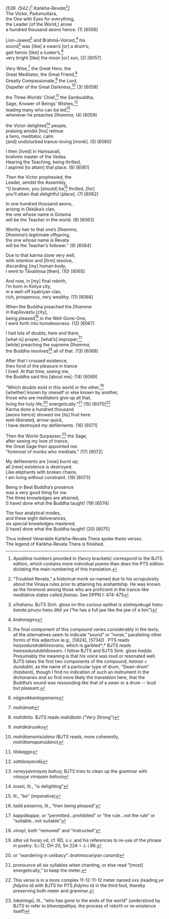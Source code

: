*\[539. {542.}*[^1] *Kaṅkha-Revata*[^2]*\]*  
The Victor, Padumuttara,  
the One with Eyes for everything,  
the Leader \[of the World,\] arose  
a hundred thousand aeons hence. (1) \[6056\]

Lion-Jawed[^3] and Brahmā-Voiced,[^4] his  
sound[^5] was \[like\] a swan’s \[or\] a drum’s;  
gait heroic \[like\] a tusker’s,[^6]  
very bright \[like\] the moon \[or\] sun, (2) \[6057\]

Very Wise,[^7] the Great Hero, the  
Great Meditator, the Great Friend,[^8]  
Greatly Compassionate,[^9] the Lord,  
Dispeller of the Great Darkness,[^10] (3) \[6058\]

the Three Worlds’ Chief,[^11] the Sambuddha,  
Sage, Knower of Beings’ Wishes,[^12]  
leading many who can be led[^13]  
whenever he preaches *Dhamma,* (4) \[6059\]

the Victor delighted[^14] people,  
praising amidst \[his\] retinue  
a hero, meditator, calm  
\[and\] undisturbed trance-loving \[monk\]. (5) \[6060\]

I then \[lived\] in Haṃsavatī,  
brahmin master of the Vedas.  
Hearing the Teaching, being thrilled,  
I aspired \[to attain\] that place. (6) \[6061\]

Then the Victor prophesied, the  
Leader, amidst the Assembly,  
“O brahmin, you \[should\] be[^15] thrilled, \[for\]  
you’ll attain that delightful \[place\]. (7) \[6062\]

In one hundred thousand aeons,  
arising in Okkāka’s clan,  
the one whose name is Gotama  
will be the Teacher in the world. (8) \[6063\]

Worthy heir to that one’s *Dhamma*,  
*Dhamma*’s legitimate offspring,  
the one whose name is Revata  
will be the Teacher’s follower.” (9) \[6064\]

Due to that karma done very well,  
with intention and \[firm\] resolve,  
discarding \[my\] human body,  
I went to Tāvatiṃsa \[then\]. (10) \[6065\]

And now, in \[my\] final rebirth,  
I’m born in Koliya city,  
in a well-off kṣatriyan clan,  
rich, prosperous, very wealthy. (11) \[6066\]

When the Buddha preached the *Dhamma*  
in Kapilavastu \[city\],  
being pleased[^16] in the Well-Gone-One,  
I went forth into homelessness. (12) \[6067\]

I had lots of doubts, here and there,  
\[what is\] proper, \[what’s\] improper;[^17]  
\[while\] preaching the supreme *Dhamma,*  
the Buddha resolved[^18] all of that. (13) \[6068\]

After that I crossed existence,  
then fond of the pleasure in trance  
I lived. At that time, seeing me,  
the Buddha said this \[about me\]: (14) \[6069\]

“Which doubts exist in this world or the other,[^19]  
\[whether\] known by oneself or else known by another,  
those who are meditators give up all that,  
living the holy life,[^20] energetically.”[^21] (15) \[6070\][^22]  
Karma done a hundred thousand  
\[aeons hence\] showed me \[its\] fruit here:  
well-liberated, arrow-quick,  
I have destroyed my defilements. (16) \[6071\]

Then the World-Surpasser,[^23] the Sage,  
after seeing my love of trance,  
the Great Sage then appointed me:  
“foremost of monks who meditate.” (17) \[6072\]

My defilements are \[now\] burnt up;  
all \[new\] existence is destroyed.  
Like elephants with broken chains,  
I am living without constraint. (18) \[6073\]

Being in Best Buddha’s presence  
was a very good thing for me.  
The three knowledges are attained;  
\[I have\] done what the Buddha taught! (19) \[6074\]

The four analytical modes,  
and these eight deliverances,  
six special knowledges mastered,  
\[I have\] done what the Buddha taught! (20) \[6075\]

Thus indeed Venerable Kaṅkha-Revata Thera spoke these verses.  
The legend of Kaṅkha-Revata Thera is finished.  
[^1]: *Apadāna* numbers provided in {fancy brackets} correspond to the
    BJTS edition, which contains more individual poems than does the PTS
    edition dictating the main numbering of this translation.  
[^2]: “Troubled Revata,” a historical monk so-named due to his
    scrupulosity about the Vinaya rules prior to attaining his
    arahantship. He was known as the foremost among those who are
    proficient in the trance-like meditative states called *jhanas*. See
    DPPN I: 474-475  
[^3]: *sīhahanu.* BJTS Sinh. gloss on this curious epithet is
    *siṃhayakugē haṇu banda piruṇu haṇu ättē ya* (“he has a full jaw
    like the jaw of a lion”)  
[^4]: *brahmagiro*  
[^5]: the final component of this compound varies considerably in the
    texts; all the alternatives seem to indicate “sound” or “noise,”
    paralleling other forms of this adjective (e.g., \[5624\], \[5734\])
    . PTS reads *haŋsadundrabhinisvano,* which is garbled*;* BJTS reads
    *haṃsadundubhibissaro*. I follow BJTS and BJTS Sinh. gloss *haḍḍa.*
    Presumably the meaning is that his voice was loud or resonated well.
    BJTS takes the first two components of the compound, *haṃsa* +
    *dundubhi*, as the name of a particular type of drum, “Swan-drum”
    (*hasbera*), though I find no indication of such an instrument in
    the dictionaries and so find more likely the translation here, that
    the Buddha’s sound was resounding like that of a swan or a drum --
    loud but pleasant.  
[^6]: *nāgavikkantagamano*  
[^7]: *mahāmati*  
[^8]: *mahāhito.* BJTS reads *mahābalo* (“Very Strong”)  
[^9]: *mahākāruṇiko*  
[^10]: *mahātamanisūdano* (BJTS reads, more coherently,
    *mahātamapanūdano*)  
[^11]: *tilokaggo*  
[^12]: *sattâsayavidū*  
[^13]: *veneyyavinayaŋ bahuŋ*; BJTS tries to clean up the grammar with
    *vineyye vinayaṃ bahuṃ*  
[^14]: *toseti,* lit., “is delighting”  
[^15]: lit., “be” (imperative)  
[^16]: *tadā pasanno,* lit., “then being pleased”  
[^17]: *kappākappe*, or “permitted...prohibited” or “the rule...not the
    rule” or “suitable...not suitable”  
[^18]: *vinayī,* both “removed” and “instructed”  
[^19]: *idha vā huraŋ vā*, cf. RD, s.v. and his references to re-use of
    the phrase in poetry: S.i.12; DH 20; Sn 224 = J. i.96.  
[^20]: or “wandering in celibacy”: *brahmacariyan carantā*  
[^21]: pronounce all six syllables when chanting, or else read “\[most\]
    energetically,” to keep the meter.  
[^22]: This verse is in a more complex 11-12-11-12 meter named xxx
    (reading *ye jhāyino tā* with BJTS for PTS *jhāyino tā* in the third
    foot, thereby preserving both meter and grammar.  
[^23]: *lokantagū,* lit., “who has gone to the ends of the world”
    (understood by BJTS to refer to *bhavotpattiya*, the process of
    rebirth or re-existence itself)
